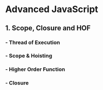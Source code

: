 # Advanced JavaScript
## 1. Scope, Closure and HOF
### - Thread of Execution
### - Scope & Hoisting
### - Higher Order Function
### - Closure 
